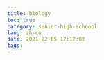 ```yaml
---
title: biology
toc: true
category: senior-high-schoool
lang: zh-cn
date: 2021-02-05 17:17:02
tags:
---
```


<!-- more -->
